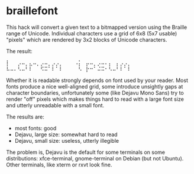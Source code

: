 # braillefont
This hack will convert a given text to a bitmapped version using the Braille range of Unicode.
Individual characters use a grid of 6x8 (5x7 usable) "pixels" which are rendered by 3x2 blocks of Unicode characters.

The result:

⡇⠀⠀⡠⠤⡀⣄⠤⡀⡠⠤⡀⡠⡠⡀⠀⠀⠀⠠⡅⠀⡤⠤⡀⡠⠤⠄⡄⠀⡄⡠⡠⡀
⠧⠤⠄⠣⠤⠃⠇⠀⠀⠫⠭⠁⠇⠁⠇⠀⠀⠀⠀⠣⠀⡗⠒⠁⠬⠭⠂⠣⠤⠃⠇⠁⠇

Whether it is readable strongly depends on font used by your reader.  Most fonts produce a nice well-aligned grid,
some introduce unsightly gaps at character boundaries, unfortunately some (like Dejavu Mono Sans) try to render
"off" pixels which makes things hard to read with a large font size and utterly unreadable with a small font.

The results are:
* most fonts: good
* Dejavu, large size: somewhat hard to read
* Dejavu, small size: useless, utterly illegible

The problem is, Dejavu is the default for some terminals on some distributions: xfce-terminal, gnome-terminal on Debian (but not Ubuntu).  Other terminals, like xterm or rxvt look fine.
